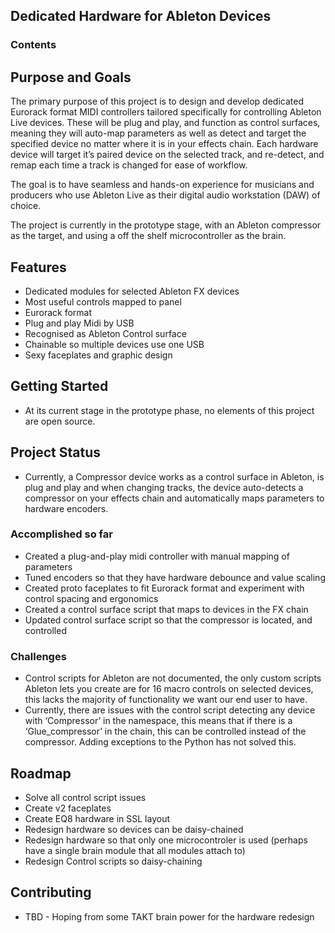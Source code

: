 
## Dedicated Hardware for Ableton Devices

### Contents

## **Purpose and Goals**

The primary purpose of this project is to design and develop dedicated Eurorack format MIDI controllers tailored specifically for controlling Ableton Live devices. These will be plug and play, and function as control surfaces, meaning they will auto-map parameters as well as detect and target the specified device no matter where it is in your effects chain. Each hardware device will target it’s paired device on the selected track, and re-detect, and remap each time a track is changed for ease of workflow.

The goal is to have seamless and hands-on experience for musicians and producers who use Ableton Live as their digital audio workstation (DAW) of choice.

The project is currently in the prototype stage, with an Ableton compressor as the target, and using a off the shelf microcontroller as the brain.

## **Features**

- Dedicated modules for selected Ableton FX devices
- Most useful controls mapped to panel
- Eurorack format
- Plug and play Midi by USB
- Recognised as Ableton Control surface
- Chainable so multiple devices use one USB
- Sexy faceplates and graphic design

## **Getting Started**

- At its current stage in the prototype phase, no elements of this project are open source.

## **Project Status**

- Currently, a Compressor device works as a control surface in Ableton, is plug and play and when changing tracks, the device auto-detects a compressor on your effects chain and automatically maps parameters to hardware encoders.

### Accomplished so far

- Created a plug-and-play midi controller with manual mapping of parameters
- Tuned encoders so that they have hardware debounce and value scaling
- Created proto faceplates to fit Eurorack format and experiment with control spacing and ergonomics
- Created a control surface script that maps to devices in the FX chain
- Updated control surface script so that the compressor is located, and controlled

### Challenges

- Control scripts for Ableton are not documented, the only custom scripts Ableton lets you create are for 16 macro controls on selected devices, this lacks the majority of functionality we want our end user to have.
- Currently, there are issues with the control script detecting any device with ‘Compressor’ in the namespace, this means that if there is a ‘Glue_compressor’ in the chain, this can be controlled instead of the compressor. Adding exceptions to the Python has not solved this.

## **Roadmap**

- Solve all control script issues
- Create v2 faceplates
- Create EQ8 hardware in SSL layout
- Redesign hardware so devices can be daisy-chained
- Redesign hardware so that only one microcontroler is used (perhaps have a single brain module that all modules attach to)
- Redesign Control scripts so daisy-chaining

## **Contributing**

- TBD  - Hoping from some TAKT brain power for the hardware redesign
